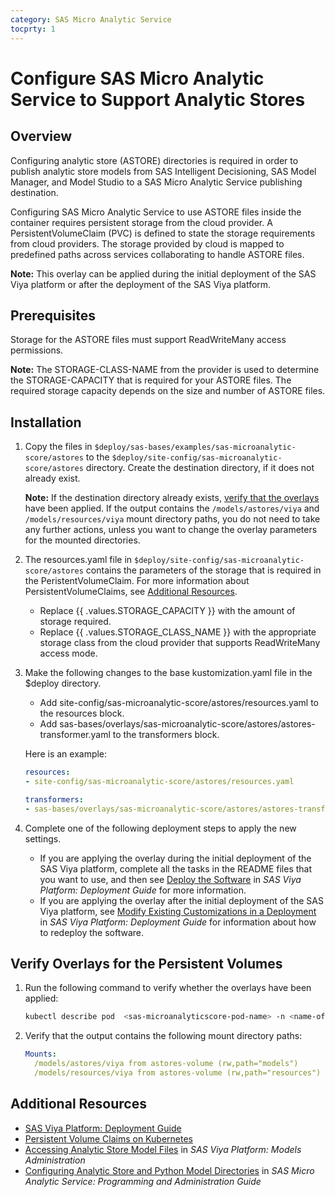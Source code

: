 ```yaml
---
category: SAS Micro Analytic Service
tocprty: 1
---
```


# Configure SAS Micro Analytic Service to Support Analytic Stores
                  
## Overview

Configuring analytic store (ASTORE) directories is required in order to publish analytic store models from SAS Intelligent Decisioning, SAS Model Manager, and Model Studio to a SAS Micro Analytic Service publishing destination.

Configuring SAS Micro Analytic Service to use ASTORE files inside the container requires persistent storage from the cloud provider. A PersistentVolumeClaim (PVC) is defined to state the storage requirements from cloud providers. The storage provided by cloud is mapped to predefined paths across services collaborating to handle ASTORE files.

**Note:** This overlay can be applied during the initial deployment of the SAS Viya platform or after the deployment of the SAS Viya platform.


## Prerequisites

Storage for the ASTORE files must support ReadWriteMany access permissions.

**Note:** The STORAGE-CLASS-NAME from the provider is used to determine the STORAGE-CAPACITY that is required for your ASTORE files. The required storage capacity depends on the size and number of ASTORE files.

## Installation

1. Copy the files in `$deploy/sas-bases/examples/sas-microanalytic-score/astores` to the `$deploy/site-config/sas-microanalytic-score/astores` directory. Create the destination directory, if it does not already exist.

   **Note:** If the destination directory already exists, [verify that the overlays](#verify-overlays-for-the-persistent-volumes) have been applied. 
   If the output contains the `/models/astores/viya` and `/models/resources/viya` mount directory paths, you do not need to take any further actions, unless you want to change the overlay parameters for the mounted directories.
   
2. The resources.yaml file in `$deploy/site-config/sas-microanalytic-score/astores` contains the parameters of the storage that is required in the PeristentVolumeClaim. For more information about PersistentVolumeClaims, see [Additional Resources](#additional-resources).

   * Replace {{ .values.STORAGE_CAPACITY }} with the amount of storage required.
   * Replace {{ .values.STORAGE_CLASS_NAME }} with the appropriate storage class from the cloud provider that supports ReadWriteMany access mode.

3. Make the following changes to the base kustomization.yaml file in the $deploy directory.

   * Add site-config/sas-microanalytic-score/astores/resources.yaml to the resources block.
   * Add sas-bases/overlays/sas-microanalytic-score/astores/astores-transformer.yaml to the transformers block.
 
   Here is an example:

   ```yaml
   resources:
   - site-config/sas-microanalytic-score/astores/resources.yaml

   transformers:
   - sas-bases/overlays/sas-microanalytic-score/astores/astores-transformer.yaml
   ```

4. Complete one of the following deployment steps to apply the new settings.

   * If you are applying the overlay during the initial deployment of the SAS Viya platform, complete all the tasks in the README files that you want to use, and then see [Deploy the Software](http://documentation.sas.com/?cdcId=itopscdc&cdcVersion=default&docsetId=dplyml0phy0dkr&docsetTarget=p127f6y30iimr6n17x2xe9vlt54q.htm) in _SAS Viya Platform: Deployment Guide_ for more information.
   * If you are applying the overlay after the initial deployment of the SAS Viya platform, see [Modify Existing Customizations in a Deployment](http://documentation.sas.com/?cdcId=itopscdc&cdcVersion=default&docsetId=dplyml0phy0dkr&docsetTarget=n1f2q6pp0gjheqn1jl204vptrubs.htm) in _SAS Viya Platform: Deployment Guide_ for information about how to redeploy the software.
   
## Verify Overlays for the Persistent Volumes

1. Run the following command to verify whether the overlays have been applied:

   ```sh
   kubectl describe pod  <sas-microanalyticscore-pod-name> -n <name-of-namespace>
   ```

2. Verify that the output contains the following mount directory paths:

   ```yaml
   Mounts:
     /models/astores/viya from astores-volume (rw,path="models")
     /models/resources/viya from astores-volume (rw,path="resources")
   ```

## Additional Resources

* [SAS Viya Platform: Deployment Guide](http://documentation.sas.com/?cdcId=itopscdc&cdcVersion=default&docsetId=dplyml0phy0dkr&docsetTarget=titlepage.htm)
* [Persistent Volume Claims on Kubernetes](https://kubernetes.io/docs/concepts/storage/persistent-volumes/#persistentvolumeclaims)
* [Accessing Analytic Store Model Files](http://documentation.sas.com/?cdcId=sasadmincdc&cdcVersion=default&docsetId=calmodels&docsetTarget=n10916nn7yro46n119nev9sb912c.htm) in _SAS Viya Platform: Models Administration_
* [Configuring Analytic Store and Python Model Directories](http://documentation.sas.com/?cdcId=mascdc&cdcVersion=default&docsetId=masag&docsetTarget=n0er040gsczf7bn1mndiw7znffad.htm) in _SAS Micro Analytic Service: Programming and Administration Guide_